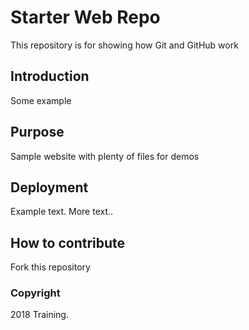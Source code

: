 # Starter Web Repo

This repository is for showing how Git and GitHub work

## Introduction

Some example

## Purpose

Sample website with plenty of files for demos

## Deployment

Example text. More text..

## How to contribute

Fork this repository

### Copyright
2018 Training.
